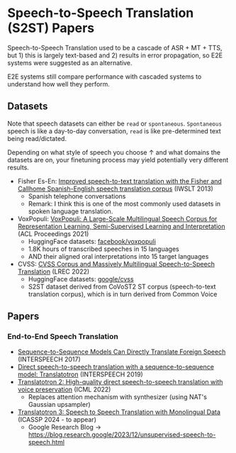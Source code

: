 # Speech-to-Speech Translation (S2ST) Papers

Speech-to-Speech Translation used to be a cascade of ASR + MT + TTS, but 1) this is largely text-based and 2) results in error propagation, so E2E systems were suggested as an alternative.

E2E systems still compare performance with cascaded systems to understand how well they perform.

## Datasets
Note that speech datasets can either be `read` or `spontaneous`. `Spontaneous` speech is like a day-to-day conversation, `read` is like pre-determined text being read/dictated.

Depending on what style of speech you choose &uarr; and what domains the datasets are on, your finetuning process may yield potentially very different results.

* Fisher Es-En: [Improved speech-to-text translation with the Fisher and Callhome Spanish-English speech translation corpus](https://aclanthology.org/2013.iwslt-papers.14/) (IWSLT 2013)
    * Spanish telephone conversations
    * Remark: I think this is one of the most commonly used datasets in spoken language translation.
* VoxPopuli: [VoxPopuli: A Large-Scale Multilingual Speech Corpus for Representation Learning, Semi-Supervised Learning and Interpretation](https://aclanthology.org/2021.acl-long.80/) (ACL Proceedings 2021)
    * HuggingFace datasets: [facebook/voxpopuli](https://huggingface.co/datasets/facebook/voxpopuli)
    * 1.8K hours of transcribed speeches in 15 languages
    * AND their aligned oral interpretations into 15 target languages
* CVSS: [CVSS Corpus and Massively Multilingual Speech-to-Speech Translation](http://www.lrec-conf.org/proceedings/lrec2022/pdf/2022.lrec-1.720.pdf) (LREC 2022)
    * HuggingFace datasets: [google/cvss](https://huggingface.co/datasets/google/cvss)
    * S2ST dataset derived from CoVoST2 ST corpus (speech-to-text translation corpus), which is in turn derived from Common Voice
 
## Papers
### End-to-End Speech Translation
* [Sequence-to-Sequence Models Can Directly Translate Foreign Speech](https://arxiv.org/abs/1703.08581) (INTERSPEECH 2017)
* [Direct speech-to-speech translation with a sequence-to-sequence model: Translatotron](https://arxiv.org/abs/1904.06037) (INTERSPEECH 2019)
* [Translatotron 2: High-quality direct speech-to-speech translation with voice preservation](https://proceedings.mlr.press/v162/jia22b/jia22b.pdf) (ICML 2022)
    * Replaces attention mechanism with synthesizer (using NAT's Gaussian upsampler)
* [Translatotron 3: Speech to Speech Translation with Monolingual Data](https://arxiv.org/abs/2305.17547) (ICASSP 2024 - to appear)
    * Google Research Blog &rarr; https://blog.research.google/2023/12/unsupervised-speech-to-speech.html
